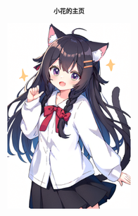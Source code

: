 <h4 align="center">
小花的主页
</h4>

<p align="center">
  <img src="https://github.com/Hana-Neko/Hana-Neko/blob/main/112841548.png" width="280">
</p>

